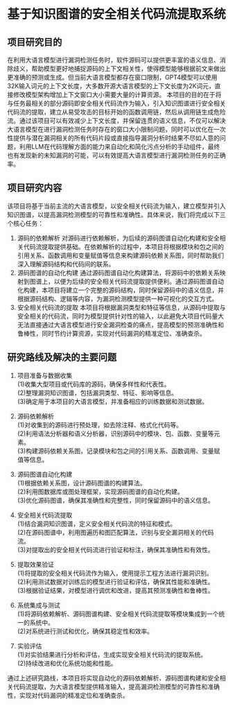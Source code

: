 
# 基于知识图谱的安全相关代码流提取系统


## 项目研究目的
在利用大语言模型进行漏洞检测任务时，软件源码可以提供更丰富的语义信息、消除歧义，帮助模型更好地捕捉源码的上下文相关性，使得模型能够根据前文来做出更准确的预测或生成。但当前大语言模型都存在窗口限制，GPT4模型可以使用32K输入词元的上下文长度，大多数开源大语言模型的上下文长度为2K词元，直接修改模型架构增加上下文窗口大小需要大量的计算资源。
本项目的目的在于将与任务最相关的部分源码即安全相关代码流作为输入，引入知识图谱进行安全相关代码流的提取，建立从易受攻击的目标开始的函数调用链，然后从调用链生成危险流。通过该项目可以有效减少上下文长度，并保留连贯的语义信息，不仅可以解决大语言模型在进行漏洞检测任务时存在的窗口大小限制问题，同时可以优化在一次性提供与潜在漏洞相关的所有代码片段或直接指导漏洞分析时结果不尽如人意的问题，利用LLM在代码理解方面的能力来自动化和简化污点分析的手动组件，最终也有发现新的未知漏洞的可能，可以有效提高大语言模型进行漏洞检测任务的正确率。

##  项目研究内容
该项目将基于当前主流的大语言模型，以安全相关代码流为输入，建立模型并引入知识图谱，以提高漏洞检测模型的可靠性和准确性。具体来说，我们将完成以下三个核心任务：
 1. 源码的依赖解析
对源码进行依赖解析，为后续的源码图谱自动化构建和安全相关代码流提取提供基础。在依赖解析的过程中，本项目将根据模块和包之间的引用关系、函数调用和变量赋值等信息来构建源码依赖关系图，同时帮助我们深入理解源码结构和代码间的联系。                                                                                                                                         
 2. 源码图谱的自动化构建
通过源码图谱自动化构建算法，将源码中的依赖关系映射到图谱上，以便为后续的安全相关代码流提取提供便利。通过源码图谱自动化构建，本项目将建立一个完整的源码结构，同时保留源码中的语义信息，并根据源码结构、逻辑等内容，为漏洞检测模型提供一种可视化的交互方式。
 4. 安全相关代码流的提取
本项目将根据漏洞类型和特征等信息，从源码中提取与安全相关的代码流，同时为模型提供针对性的输入，以此避免大项目代码量大无法直接通过大语言模型进行安全漏洞检查的痛点，提高模型的预测准确性和鲁棒性，同时节约计算资源，实现对代码漏洞的精准定位、准确查杀。

## 研究路线及解决的主要问题

1. 项目准备与数据收集  
(1)收集大型项目或代码库的源码，确保多样性和代表性。  
(2)整理漏洞知识图谱，包括漏洞类型、特征、影响等信息。  
(3)确定用于本项目的大语言模型，并准备相应的训练数据和测试数据。

2. 源码依赖解析  
(1)对收集到的源码进行预处理，如去除注释、格式化代码等。  
(2)利用语法分析器和语义分析器，识别源码中的模块、包、函数、变量等元素。  
(3)构建源码依赖关系图，记录模块和包之间的引用关系、函数调用、变量赋值等信息。  

3. 源码图谱自动化构建  
(1)根据依赖关系图，设计源码图谱的构建算法。  
(2)利用图数据库或图处理框架，实现源码图谱的自动化构建。  
(3)优化源码图谱，确保其准确性和完整性，同时保留源码中的语义信息。  

4. 安全相关代码流提取  
(1)结合漏洞知识图谱，定义安全相关代码流的特征和模式。  
(2)在源码图谱中，利用图遍历和图匹配算法，识别与安全漏洞相关的代码流。  
(3)对提取出的安全相关代码流进行验证和标注，确保其准确性和有效性。

5. 提取效果验证  
(1)将提取的安全相关代码流作为输入，使用提示工程方法进行漏洞识别。  
(2)利用测试数据对训练后的模型进行验证和评估，确保其性能和准确性。  
(3)根据验证结果，对模型进行调优和改进，提高其预测准确性和鲁棒性。

6. 系统集成与测试  
(1)将源码依赖解析、源码图谱构建、安全相关代码流提取等模块集成到一个统一的系统中。  
(2)对系统进行测试和优化，确保其稳定性和效率。

7. 实验评估  
(1)对实验结果进行分析和评估，生成实现安全相关代码流的提取系统。  
(2)持续改进和优化系统功能和性能。

通过上述研究路线，本项目将实现自动化的源码依赖解析、源码图谱构建和安全相关代码流提取，为大语言模型提供精准输入，提高漏洞检测模型的可靠性和准确性，实现对代码漏洞的精准定位和准确查杀。

